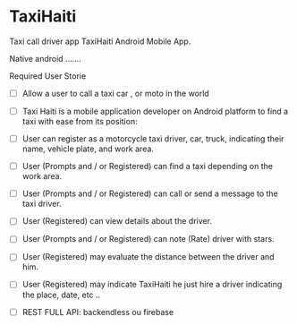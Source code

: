 # TaxiHaiti
Taxi call driver app
TaxiHaiti
Android Mobile App.

Native android .......

Required User Storie

* [ ] Allow a user to call a taxi car , or moto in the world

 * [ ] Taxi Haiti is a mobile application developer on Android platform to find a taxi with ease from its position:

 * [ ] User can register as a motorcycle taxi driver, car, truck, indicating their name, vehicle plate, and work area.

 * [ ] User (Prompts and / or Registered) can find a taxi depending on the work area.

 * [ ] User (Prompts and / or Registered) can call or send a message to the taxi driver.

 * [ ] User (Registered) can view details about the driver.

 * [ ] User (Prompts and / or Registered) can note (Rate) driver with stars.

 * [ ] User (Registered) may evaluate the distance between the driver and him.

* [ ]  User (Registered) may indicate TaxiHaiti he just hire a driver indicating the place, date, etc ..

* [ ] REST FULL API: backendless ou firebase

